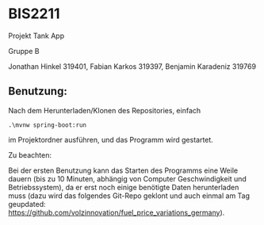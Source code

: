 # BIS2211
Projekt Tank App

Gruppe B

Jonathan Hinkel 319401, Fabian Karkos 319397, Benjamin Karadeniz 319769

## Benutzung:
Nach dem Herunterladen/Klonen des Repositories, einfach 
```shell
.\mvnw spring-boot:run
```
im Projektordner ausführen, und das Programm wird gestartet. 

Zu beachten:

Bei der ersten Benutzung kann das Starten des Programms eine Weile dauern (bis zu 10 Minuten, abhängig von Computer Geschwindigkeit und Betriebssystem), da er erst noch einige benötigte Daten herunterladen muss (dazu wird das folgendes Git-Repo geklont und auch einmal am Tag geupdated: https://github.com/volzinnovation/fuel_price_variations_germany).
